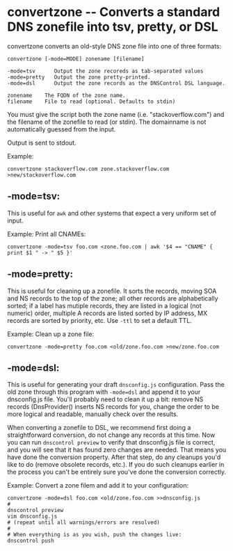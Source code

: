 # convertzone -- Converts a standard DNS zonefile into tsv, pretty, or DSL

convertzone converts an old-style DNS zone file into one of three formats:

    convertzone [-mode=MODE] zonename [filename]

    -mode=tsv      Output the zone recoreds as tab-separated values
    -mode=pretty   Output the zone pretty-printed.
    -mode=dsl      Output the zone records as the DNSControl DSL language.

    zonename    The FQDN of the zone name.
    filename    File to read (optional. Defaults to stdin)

You must give the script both the zone name (i.e. "stackoverflow.com")
and the filename of the zonefile to read (or stdin). The domainname is not
automatically guessed from the input.

Output is sent to stdout.

Example:

    convertzone stackoverflow.com zone.stackoverflow.com >new/stackoverflow.com


## -mode=tsv:

This is useful for `awk` and other systems that expect a very
uniform set of input.

Example: Print all CNAMEs:

    convertzone -mode=tsv foo.com <zone.foo.com | awk '$4 == "CNAME" { print $1 " -> " $5 }'


## -mode=pretty:

This is useful for cleaning up a zonefile. It sorts the records,
moving SOA and NS records to the top of the zone; all other records
are alphabetically sorted; if a label has mutiple records, they are
listed in a logical (not numeric) order, multiple A records are
listed sorted by IP address, MX records are sorted by priority,
etc.  Use `-ttl` to set a default TTL.

Example: Clean up a zone file:

    convertzone -mode=pretty foo.com <old/zone.foo.com >new/zone.foo.com


## -mode=dsl:

This is useful for generating your draft `dnsconfig.js` configuration.
Pass the old zone through this program with `-mode=dsl` and append
it to your dnsconfig.js file. You'll probably need to clean it up
a bit: remove NS records (DnsProvider() inserts NS records for you,
change the order to be more logical and readable, manually check
over the results.

When converting a zonefile to DSL, we recommend first doing a
straightforward conversion, do not change any records at this time.
Now you can run `dnscontrol preview` to verify that dnsconfig.js
file is correct, and you will see that it has found zero changes
are needed. That means you have done the conversion property.  After
that step, do any cleanups you'd like to do (remove obsolete records,
etc.).  If you do such cleanups earlier in the process you can't
be entirely sure you've done the conversion correctly.

Example: Convert a zone filem and add it to your configuration:

    convertzone -mode=dsl foo.com <old/zone.foo.com >>dnsconfig.js
    #
    dnscontrol preview
    vim dnsconfig.js
    # (repeat until all warnings/errors are resolved)
    #
    # When everything is as you wish, push the changes live:
    dnscontrol push

